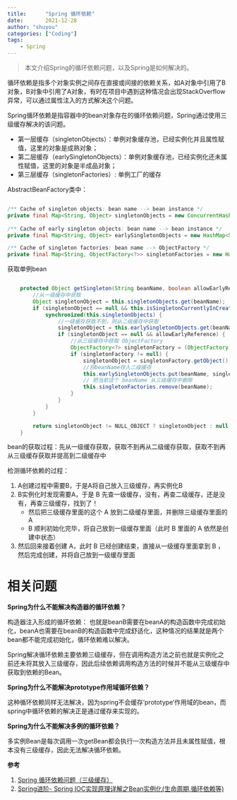 ```yaml
---
title:      "Spring 循环依赖"
date:       2021-12-28
author: "shuyou"
categories: ["Coding"]
tags:
    - Spring
---
```


> 本文介绍Spring的循环依赖问题，以及Spring是如何解决的。

循环依赖是指多个对象实例之间存在直接或间接的依赖关系，如A对象中引用了B对象，B对象中引用了A对象，有时在项目中遇到这种情况会出现StackOverflow异常，可以通过属性注入的方式解决这个问题。

Spring循环依赖是指容器中的bean对象存在的循环依赖问题，Spring通过使用三级缓存解决的该问题。

-   第一层缓存（singletonObjects）：单例对象缓存池，已经实例化并且属性赋值，这里的对象是成熟对象；
-   第二层缓存（earlySingletonObjects）：单例对象缓存池，已经实例化还未属性赋值，这里的对象是半成品对象；
-   第三层缓存（singletonFactories）: 单例工厂的缓存


AbstractBeanFactory类中：

```java

/** Cache of singleton objects: bean name --> bean instance */
private final Map<String, Object> singletonObjects = new ConcurrentHashMap<String, Object>(256);
 
/** Cache of early singleton objects: bean name --> bean instance */
private final Map<String, Object> earlySingletonObjects = new HashMap<String, Object>(16);

/** Cache of singleton factories: bean name --> ObjectFactory */
private final Map<String, ObjectFactory<?>> singletonFactories = new HashMap<String, ObjectFactory<?>>(16);

```

获取单例bean

```java

    protected Object getSingleton(String beanName, boolean allowEarlyReference) {
        //从一级缓存中获取
        Object singletonObject = this.singletonObjects.get(beanName);
        if (singletonObject == null && this.isSingletonCurrentlyInCreation(beanName)) {
            synchronized(this.singletonObjects) {
                //一级缓存获取不到，则从二级缓存中获取
                singletonObject = this.earlySingletonObjects.get(beanName);
                if (singletonObject == null && allowEarlyReference) {
                    //从三级缓存中获取 ObjectFactory
                    ObjectFactory<?> singletonFactory = (ObjectFactory)this.singletonFactories.get(beanName);
                    if (singletonFactory != null) {
                        singletonObject = singletonFactory.getObject();
                        //将beanName存入二级缓存
                        this.earlySingletonObjects.put(beanName, singletonObject);
                        // 把当前这个 beanName 从三级缓存中删除
                        this.singletonFactories.remove(beanName);
                    }
                }
            }
        }

        return singletonObject != NULL_OBJECT ? singletonObject : null;
    }

```

bean的获取过程：先从一级缓存获取，获取不到再从二级缓存获取，获取不到再从三级缓存获取并提高到二级缓存中

检测循环依赖的过程：

1. A创建过程中需要B，于是A将自己放入三级缓存，再实例化B
2. B实例化时发现需要A，于是 B 先查一级缓存，没有，再查二级缓存，还是没有，再查三级缓存，找到了！
   -    然后把三级缓存里面的这个 A 放到二级缓存里面，并删除三级缓存里面的 A
   -    B 顺利初始化完毕，将自己放到一级缓存里面（此时 B 里面的 A 依然是创建中状态）
3. 然后回来接着创建 A，此时 B 已经创建结束，直接从一级缓存里面拿到 B ，然后完成创建，并将自己放到一级缓存里面

# 相关问题

**Spring为什么不能解决构造器的循环依赖？**

构造器注入形成的循环依赖： 也就是beanB需要在beanA的构造函数中完成初始化，beanA也需要在beanB的构造函数中完成舒适化，这种情况的结果就是两个bean都不能完成初始化，循环依赖难以解决。

Spring解决循环依赖主要依赖三级缓存，但在调用构造方法之前也就是实例化之前还未将其放入三级缓存，因此后续依赖调用构造方法的时候并不能从三级缓存中获取到依赖的Bean。

**Spring为什么不能解决prototype作用域循环依赖？**

这种循环依赖同样无法解决，因为spring不会缓存‘prototype’作用域的bean，而spring中循环依赖的解决正是通过缓存来实现的。

**Spring为什么不能解决多例的循环依赖？**

多实例Bean是每次调用一次getBean都会执行一次构造方法并且未属性赋值，根本没有三级缓存，因此无法解决循环依赖。


**参考**

 1. [Spring 循环依赖问题（三级缓存）](https://alsritter.icu/posts/c36d7d61/)
 2. [Spring进阶- Spring IOC实现原理详解之Bean实例化(生命周期,循环依赖等)](https://pdai.tech/md/spring/spring-x-framework-ioc-source-3.html)
